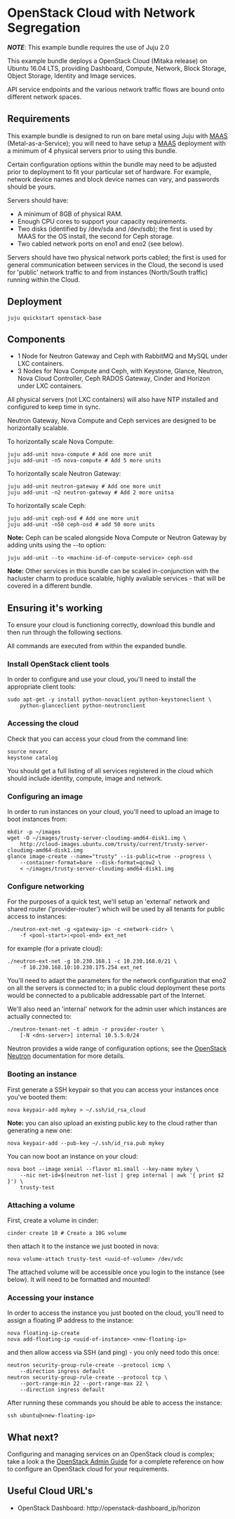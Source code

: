 # OpenStack Cloud with Network Segregation

***NOTE***: This example bundle requires the use of Juju 2.0

This example bundle deploys a OpenStack Cloud (Mitaka release) on Ubuntu 16.04 LTS, providing Dashboard, Compute, Network, Block Storage, Object Storage, Identity and Image services.

API service endpoints and the various network traffic flows are bound onto different network spaces.

## Requirements

This example bundle is designed to run on bare metal using Juju with [MAAS][] (Metal-as-a-Service); you will need to have setup a [MAAS][] deployment with a minimum of 4 physical servers prior to using this bundle.

Certain configuration options within the bundle may need to be adjusted prior to deployment to fit your particular set of hardware. For example, network device names and block device names can vary, and passwords should be yours.

Servers should have:

 - A minimum of 8GB of physical RAM.
 - Enough CPU cores to support your capacity requirements.
 - Two disks (identified by /dev/sda and /dev/sdb); the first is used by MAAS for the OS install, the second for Ceph storage.
 - Two cabled network ports on eno1 and eno2 (see below).

Servers should have two physical network ports cabled; the first is used for general communication between services in the Cloud, the second is used for 'public' network traffic to and from instances (North/South traffic) running within the Cloud.

## Deployment

    juju quickstart openstack-base

## Components

 - 1 Node for Neutron Gateway and Ceph with RabbitMQ and MySQL under LXC containers.
 - 3 Nodes for Nova Compute and Ceph, with Keystone, Glance, Neutron, Nova Cloud Controller, Ceph RADOS Gateway, Cinder and Horizon under LXC containers.

All physical servers (not LXC containers) will also have NTP installed and configured to keep time in sync.

Neutron Gateway, Nova Compute and Ceph services are designed to be horizontally scalable.

To horizontally scale Nova Compute:

    juju add-unit nova-compute # Add one more unit
    juju add-unit -n5 nova-compute # Add 5 more units

To horizontally scale Neutron Gateway:

    juju add-unit neutron-gateway # Add one more unit
    juju add-unit -n2 neutron-gateway # Add 2 more unitsa

To horizontally scale Ceph:

    juju add-unit ceph-osd # Add one more unit
    juju add-unit -n50 ceph-osd # add 50 more units

**Note:** Ceph can be scaled alongside Nova Compute or Neutron Gateway by adding units using the --to option:

    juju add-unit --to <machine-id-of-compute-service> ceph-osd

**Note:** Other services in this bundle can be scaled in-conjunction with the hacluster charm to produce scalable, highly avaliable services - that will be covered in a different bundle.

## Ensuring it's working

To ensure your cloud is functioning correctly, download this bundle and then run through the following sections.

All commands are executed from within the expanded bundle.

### Install OpenStack client tools

In order to configure and use your cloud, you'll need to install the appropriate client tools:

    sudo apt-get -y install python-novaclient python-keystoneclient \
        python-glanceclient python-neutronclient

### Accessing the cloud

Check that you can access your cloud from the command line:

    source novarc
    keystone catalog

You should get a full listing of all services registered in the cloud which should include identity, compute, image and network.

### Configuring an image

In order to run instances on your cloud, you'll need to upload an image to boot instances from:

    mkdir -p ~/images
    wget -O ~/images/trusty-server-cloudimg-amd64-disk1.img \
        http://cloud-images.ubuntu.com/trusty/current/trusty-server-cloudimg-amd64-disk1.img
    glance image-create --name="trusty" --is-public=true --progress \
        --container-format=bare --disk-format=qcow2 \
        < ~/images/trusty-server-cloudimg-amd64-disk1.img

### Configure networking

For the purposes of a quick test, we'll setup an 'external' network and shared router ('provider-router') which will be used by all tenants for public access to instances:

    ./neutron-ext-net -g <gateway-ip> -c <network-cidr> \
        -f <pool-start>:<pool-end> ext_net

for example (for a private cloud):

    ./neutron-ext-net -g 10.230.168.1 -c 10.230.168.0/21 \
        -f 10.230.168.10:10.230.175.254 ext_net

You'll need to adapt the parameters for the network configuration that eno2 on all the servers is connected to; in a public cloud deployment these ports would be connected to a publicable addressable part of the Internet.

We'll also need an 'internal' network for the admin user which instances are actually connected to:

    ./neutron-tenant-net -t admin -r provider-router \
        [-N <dns-server>] internal 10.5.5.0/24

Neutron provides a wide range of configuration options; see the [OpenStack Neutron][] documentation for more details.

### Booting an instance

First generate a SSH keypair so that you can access your instances once you've booted them:

    nova keypair-add mykey > ~/.ssh/id_rsa_cloud

**Note:** you can also upload an existing public key to the cloud rather than generating a new one:

    nova keypair-add --pub-key ~/.ssh/id_rsa.pub mykey

You can now boot an instance on your cloud:

    nova boot --image xenial --flavor m1.small --key-name mykey \
        --nic net-id=$(neutron net-list | grep internal | awk '{ print $2 }') \
        trusty-test

### Attaching a volume

First, create a volume in cinder:

    cinder create 10 # Create a 10G volume

then attach it to the instance we just booted in nova:

    nova volume-attach trusty-test <uuid-of-volume> /dev/vdc

The attached volume will be accessible once you login to the instance (see below).  It will need to be formatted and mounted!

### Accessing your instance

In order to access the instance you just booted on the cloud, you'll need to assign a floating IP address to the instance:

    nova floating-ip-create
    nova add-floating-ip <uuid-of-instance> <new-floating-ip>

and then allow access via SSH (and ping) - you only need todo this once:

    neutron security-group-rule-create --protocol icmp \
        --direction ingress default
    neutron security-group-rule-create --protocol tcp \
        --port-range-min 22 --port-range-max 22 \
        --direction ingress default

After running these commands you should be able to access the instance:

    ssh ubuntu@<new-floating-ip>

## What next?

Configuring and managing services on an OpenStack cloud is complex; take a look a the [OpenStack Admin Guide][] for a complete reference on how to configure an OpenStack cloud for your requirements.

## Useful Cloud URL's

 - OpenStack Dashboard: http://openstack-dashboard_ip/horizon

[MAAS]: http://maas.ubuntu.com/docs
[Simplestreams]: https://launchpad.net/simplestreams
[OpenStack Neutron]: http://docs.openstack.org/admin-guide-cloud/networking.html
[OpenStack Admin Guide]: http://docs.openstack.org/admin-guide-cloud
